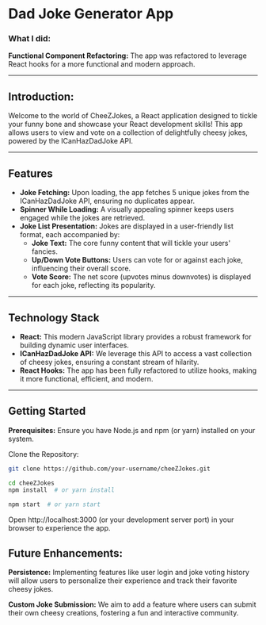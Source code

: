 # Dad Joke Generator App

### What I did:

**Functional Component Refactoring:** The app was refactored to leverage React hooks for a more functional and modern approach.

---

## Introduction:

Welcome to the world of CheeZJokes, a React application designed to tickle your funny bone and showcase your React development skills! This app allows users to view and vote on a collection of delightfully cheesy jokes, powered by the ICanHazDadJoke API.

---

## Features

- **Joke Fetching:** Upon loading, the app fetches 5 unique jokes from the ICanHazDadJoke API, ensuring no duplicates appear.
- **Spinner While Loading:** A visually appealing spinner keeps users engaged while the jokes are retrieved.
- **Joke List Presentation:** Jokes are displayed in a user-friendly list format, each accompanied by:
  - **Joke Text:** The core funny content that will tickle your users' fancies.
  - **Up/Down Vote Buttons:** Users can vote for or against each joke, influencing their overall score.
  - **Vote Score:** The net score (upvotes minus downvotes) is displayed for each joke, reflecting its popularity.

---

## Technology Stack

- **React:** This modern JavaScript library provides a robust framework for building dynamic user interfaces.
- **ICanHazDadJoke API:** We leverage this API to access a vast collection of cheesy jokes, ensuring a constant stream of hilarity.
- **React Hooks:** The app has been fully refactored to utilize hooks, making it more functional, efficient, and modern.

---

## Getting Started

**Prerequisites:** Ensure you have Node.js and npm (or yarn) installed on your system.

Clone the Repository:

```bash
git clone https://github.com/your-username/cheeZJokes.git

cd cheeZJokes
npm install  # or yarn install

npm start  # or yarn start
```

Open http://localhost:3000 (or your development server port) in your browser to experience the app.

## Future Enhancements:

**Persistence:** Implementing features like user login and joke voting history will allow users to personalize their experience and track their favorite cheesy jokes.

**Custom Joke Submission:** We aim to add a feature where users can submit their own cheesy creations, fostering a fun and interactive community.
